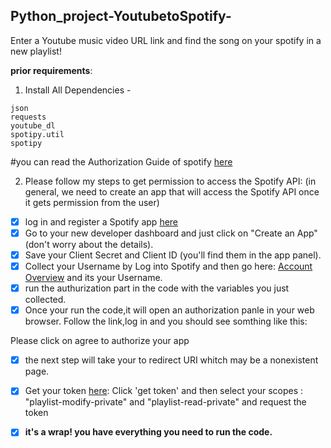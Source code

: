 ## Python_project-YoutubetoSpotify-
Enter a Youtube music video URL  link and find the song on your spotify in a new playlist!

**prior requirements**:
1. Install All Dependencies - 
```
json
requests
youtube_dl
spotipy.util
spotipy
```

#you can read the Authorization Guide of spotify [here](https://developer.spotify.com/documentation/general/guides/authorization-guide/)

2. Please follow my steps to get permission to access the Spotify API:
(in general, we need to create an app that will access the Spotify API once it gets permission from the user)

- [x]  log in and register a Spotify app [here](https://developer.spotify.com/dashboard/login)
- [x] Go to your new developer dashboard and just click on "Create an App" (don't worry about the details).
- [x] Save your Client Secret and Client ID (you'll find them in the app panel).
- [x] Collect your Username by Log into Spotify and then go here: [Account Overview](https://www.spotify.com/us/account/overview/) and its your Username.
- [x] run the authurization part in the code with the variables you just collected.
- [x] Once your run the code,it will open an authorization panle in your web browser. Follow the link,log in  and you should see somthing like this:

Please click on agree to authorize your app
- [x] the next step will take your to redirect URI whitch may be a nonexistent page.
- [x] Get your token [here](https://developer.spotify.com/console/post-playlist-tracks/?playlist_id=&position=&uris=):
Click 'get token' and then select your scopes : "playlist-modify-private" and "playlist-read-private" and  request the token

- [x] **it's a wrap! you have everything you need to run the code.**




